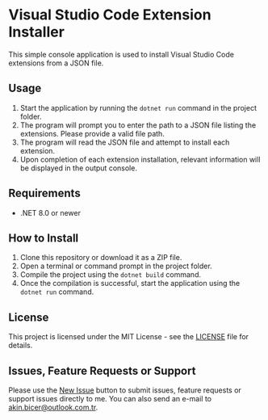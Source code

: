 # Visual Studio Code Extension Installer

This simple console application is used to install Visual Studio Code extensions from a JSON file.

## Usage

1. Start the application by running the `dotnet run` command in the project folder.
2. The program will prompt you to enter the path to a JSON file listing the extensions. Please provide a valid file path.
3. The program will read the JSON file and attempt to install each extension.
4. Upon completion of each extension installation, relevant information will be displayed in the output console.

## Requirements

- .NET 8.0 or newer

## How to Install

1. Clone this repository or download it as a ZIP file.
2. Open a terminal or command prompt in the project folder.
3. Compile the project using the `dotnet build` command.
4. Once the compilation is successful, start the application using the `dotnet run` command.

## License

This project is licensed under the MIT License - see the [LICENSE](LICENSE) file for details.

## Issues, Feature Requests or Support
Please use the [New Issue](https://github.com/akinbicer/vscode-extension-installer/issues/new) button to submit issues, feature requests or support issues directly to me. You can also send an e-mail to akin.bicer@outlook.com.tr.
